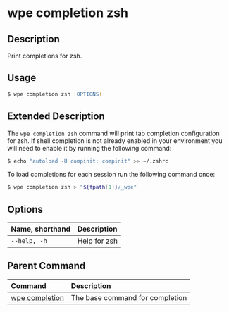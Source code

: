 # wpe completion zsh

## Description
Print completions for zsh.

## Usage

```zsh
$ wpe completion zsh [OPTIONS]
```

## Extended Description

The `wpe completion zsh` command will print tab completion configuration for zsh. If shell completion is not already enabled in your environment you will need to enable it by running the following command:

```zsh
$ echo "autoload -U compinit; compinit" >> ~/.zshrc
```

To load completions for each session run the following command once:

```zsh
$ wpe completion zsh > "${fpath[1]}/_wpe"
```

## Options

| Name, shorthand     | Description  |
|:--------------------|:-------------|
| `--help, -h`        | Help for zsh |

## Parent Command
| Command                                         | Description                     |
|:------------------------------------------------|:--------------------------------|
| [wpe completion](/reference/cli/wpe/completion) | The base command for completion |

